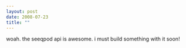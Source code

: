 ```yaml
---
layout: post
date: 2008-07-23
title: ""
---
```

woah. the seeqpod api is awesome. i must build something with it soon!